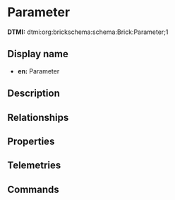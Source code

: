 # Parameter
**DTMI:** dtmi:org:brickschema:schema:Brick:Parameter;1
## Display name
- **en:** Parameter
## Description
## Relationships
## Properties
## Telemetries
## Commands
